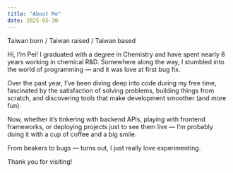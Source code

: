 ```yaml
---
title: "About Me"
date: 2025-05-30
---
```


Taiwan born / Taiwan raised / Taiwan based

Hi, I’m Pei! I graduated with a degree in Chemistry and have spent nearly 8 years working in chemical R&D. Somewhere along the way, I stumbled into the world of programming — and it was love at first bug fix.

Over the past year, I’ve been diving deep into code during my free time, fascinated by the satisfaction of solving problems, building things from scratch, and discovering tools that make development smoother (and more fun).

Now, whether it’s tinkering with backend APIs, playing with frontend frameworks, or deploying projects just to see them live — I’m probably doing it with a cup of coffee and a big smile.

From beakers to bugs — turns out, I just really love experimenting.

Thank you for visiting!
